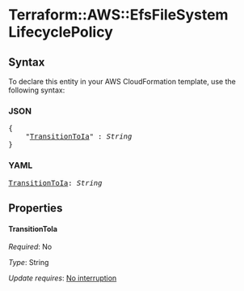 # Terraform::AWS::EfsFileSystem LifecyclePolicy

## Syntax

To declare this entity in your AWS CloudFormation template, use the following syntax:

### JSON

<pre>
{
    "<a href="#transitiontoia" title="TransitionToIa">TransitionToIa</a>" : <i>String</i>
}
</pre>

### YAML

<pre>
<a href="#transitiontoia" title="TransitionToIa">TransitionToIa</a>: <i>String</i>
</pre>

## Properties

#### TransitionToIa

_Required_: No

_Type_: String

_Update requires_: [No interruption](https://docs.aws.amazon.com/AWSCloudFormation/latest/UserGuide/using-cfn-updating-stacks-update-behaviors.html#update-no-interrupt)

